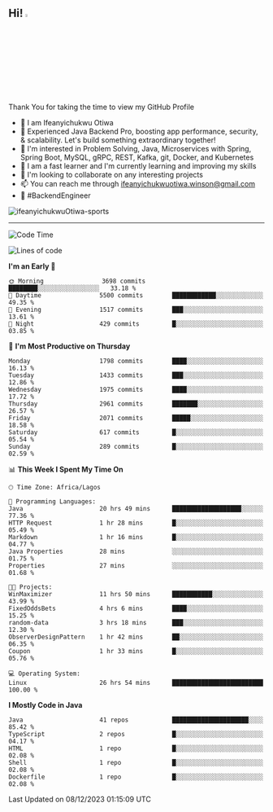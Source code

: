 <!-- BLOG-POST-LIST:START --><!-- BLOG-POST-LIST:END -->

## Hi! <img src="https://media.giphy.com/media/hvRJCLFzcasrR4ia7z/giphy.gif" width="4%"> 

Thank You for taking the time to view my GitHub Profile

- 👋 I am Ifeanyichukwu Otiwa
- 🚀 Experienced Java Backend Pro, boosting app performance, security, & scalability. Let's build something extraordinary together!
- 👀 I'm interested in Problem Solving, Java, Microservices with Spring, Spring Boot, MySQL, gRPC, REST, Kafka, git, Docker, and Kubernetes
- 🌱 I am a fast learner and I'm currently learning and improving my skills
- 💞️ I'm looking to collaborate on any interesting projects
- 📫 You can reach me through ifeanyichukwuotiwa.winson@gmail.com
- 🚀 #BackendEngineer

<p align="left" marginTop="10px"> <img src="https://komarev.com/ghpvc/?username=ifeanyichukwuOtiwa-sports&label=Profile%20views&color=0e75b6&style=for-the-badge" alt="ifeanyichukwuOtiwa-sports" /> </p>

***

<!--START_SECTION:waka-->
![Code Time](http://img.shields.io/badge/Code%20Time-2%2C018%20hrs%2033%20mins-blue)

![Lines of code](https://img.shields.io/badge/From%20Hello%20World%20I%27ve%20Written-4.1%20million%20lines%20of%20code-blue)

**I'm an Early 🐤** 

```text
🌞 Morning                3698 commits        ████████░░░░░░░░░░░░░░░░░   33.18 % 
🌆 Daytime                5500 commits        ████████████░░░░░░░░░░░░░   49.35 % 
🌃 Evening                1517 commits        ███░░░░░░░░░░░░░░░░░░░░░░   13.61 % 
🌙 Night                  429 commits         █░░░░░░░░░░░░░░░░░░░░░░░░   03.85 % 
```
📅 **I'm Most Productive on Thursday** 

```text
Monday                   1798 commits        ████░░░░░░░░░░░░░░░░░░░░░   16.13 % 
Tuesday                  1433 commits        ███░░░░░░░░░░░░░░░░░░░░░░   12.86 % 
Wednesday                1975 commits        ████░░░░░░░░░░░░░░░░░░░░░   17.72 % 
Thursday                 2961 commits        ███████░░░░░░░░░░░░░░░░░░   26.57 % 
Friday                   2071 commits        █████░░░░░░░░░░░░░░░░░░░░   18.58 % 
Saturday                 617 commits         █░░░░░░░░░░░░░░░░░░░░░░░░   05.54 % 
Sunday                   289 commits         █░░░░░░░░░░░░░░░░░░░░░░░░   02.59 % 
```


📊 **This Week I Spent My Time On** 

```text
🕑︎ Time Zone: Africa/Lagos

💬 Programming Languages: 
Java                     20 hrs 49 mins      ███████████████████░░░░░░   77.36 % 
HTTP Request             1 hr 28 mins        █░░░░░░░░░░░░░░░░░░░░░░░░   05.49 % 
Markdown                 1 hr 16 mins        █░░░░░░░░░░░░░░░░░░░░░░░░   04.77 % 
Java Properties          28 mins             ░░░░░░░░░░░░░░░░░░░░░░░░░   01.75 % 
Properties               27 mins             ░░░░░░░░░░░░░░░░░░░░░░░░░   01.68 % 

🐱‍💻 Projects: 
WinMaximizer             11 hrs 50 mins      ███████████░░░░░░░░░░░░░░   43.99 % 
FixedOddsBets            4 hrs 6 mins        ████░░░░░░░░░░░░░░░░░░░░░   15.25 % 
random-data              3 hrs 18 mins       ███░░░░░░░░░░░░░░░░░░░░░░   12.30 % 
ObserverDesignPattern    1 hr 42 mins        ██░░░░░░░░░░░░░░░░░░░░░░░   06.35 % 
Coupon                   1 hr 33 mins        █░░░░░░░░░░░░░░░░░░░░░░░░   05.76 % 

💻 Operating System: 
Linux                    26 hrs 54 mins      █████████████████████████   100.00 % 
```

**I Mostly Code in Java** 

```text
Java                     41 repos            █████████████████████░░░░   85.42 % 
TypeScript               2 repos             █░░░░░░░░░░░░░░░░░░░░░░░░   04.17 % 
HTML                     1 repo              █░░░░░░░░░░░░░░░░░░░░░░░░   02.08 % 
Shell                    1 repo              █░░░░░░░░░░░░░░░░░░░░░░░░   02.08 % 
Dockerfile               1 repo              █░░░░░░░░░░░░░░░░░░░░░░░░   02.08 % 
```




 Last Updated on 08/12/2023 01:15:09 UTC
<!--END_SECTION:waka-->

<!--
<p align="center">
![trophy](https://github-profile-trophy.vercel.app/?username=ifeanyichukwuOtiwa-sports&theme=onedark) (https://github.com/ryo-ma/github-profile-trophy)
</p>
-->

<!---
ifeanyi-otiwa/ifeanyi-otiwa is a ✨ special ✨ repository because its `README.md` (this file) appears on your GitHub profile.
You can click the Preview link to take a look at your changes.
--->
